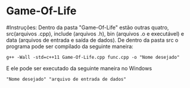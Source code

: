 # Game-Of-Life

#Instruções:
Dentro da pasta "Game-Of-Life" estão outras quatro, src(arquivos .cpp), include (arquivos .h), bin (arquivos .o e executável) e data (arquivos de
entrada e saída de dados). De dentro da pasta src o programa pode ser compilado da seguinte maneira:

    g++ -Wall -std=c++11 Game-Of-Life.cpp func.cpp -o "Nome desejado"


    
E ele pode ser executado da seguinte maneira no Windows

    "Nome desejado" "arquivo de entrada de dados"
